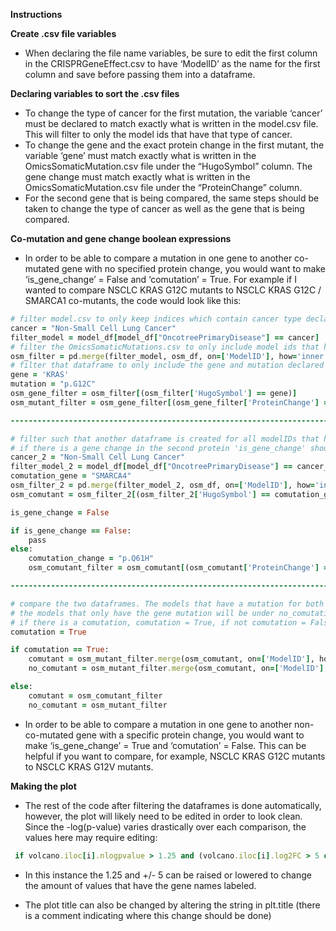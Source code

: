 **Instructions**


**Create .csv file variables**

* When declaring the file name variables, be sure to edit the first column in the CRISPRGeneEffect.csv to have ‘ModelID’ as the name for the first column and save before passing them into a dataframe.

**Declaring variables to sort the .csv files**
* To change the type of cancer for the first mutation, the variable ‘cancer’ must be declared to match exactly what is written in the model.csv file. This will filter to only the model ids that have that type of cancer.
* To change the gene and the exact protein change in the first mutant, the variable ‘gene’ must match exactly what is written in the OmicsSomaticMutation.csv file under the “HugoSymbol” column. The gene change must match exactly what is written in the OmicsSomaticMutation.csv file under the “ProteinChange” column. 
* For the second gene that is being compared, the same steps should be taken to change the type of cancer as well as the gene that is being compared.

**Co-mutation and gene change boolean expressions**

* In order to be able to compare a mutation in one gene to another co-mutated gene with no specified protein change, you would want to make ‘is_gene_change’ = False and ‘comutation’ = True. For example if I wanted to compare NSCLC KRAS G12C mutants to NSCLC KRAS G12C / SMARCA1 co-mutants, the code would look like this:

``` Ruby
# filter model.csv to only keep indices which contain cancer type declared
cancer = "Non-Small Cell Lung Cancer"
filter_model = model_df[model_df["OncotreePrimaryDisease"] == cancer]
# filter the OmicsSomaticMutations.csv to only include model ids that have declared cancer type
osm_filter = pd.merge(filter_model, osm_df, on=['ModelID'], how='inner')
# filter that dataframe to only include the gene and mutation declared
gene = 'KRAS'
mutation = "p.G12C"
osm_gene_filter = osm_filter[(osm_filter['HugoSymbol'] == gene)]
osm_mutant_filter = osm_gene_filter[(osm_gene_filter['ProteinChange'] == mutation)]

--------------------------------------------------------------------------------------------------------

# filter such that another dataframe is created for all modelIDs that have a mutation in another gene
# if there is a gene change in the second protein 'is_gene_change' should = True
cancer_2 = "Non-Small Cell Lung Cancer"
filter_model_2 = model_df[model_df["OncotreePrimaryDisease"] == cancer_2]
comutation_gene = "SMARCA4"
osm_filter_2 = pd.merge(filter_model_2, osm_df, on=['ModelID'], how='inner')
osm_comutant = osm_filter_2[(osm_filter_2['HugoSymbol'] == comutation_gene)]

is_gene_change = False

if is_gene_change == False:
    pass
else:
    comutation_change = "p.Q61H"
    osm_comutant_filter = osm_comutant[(osm_comutant['ProteinChange'] == comutation_change)]

--------------------------------------------------------------------------------------------------------

# compare the two dataframes. The models that have a mutation for both the gene and comutant gene will be in a comutant dataframe.
# the models that only have the gene mutation will be under no_comutation
# if there is a comutation, comutation = True, if not comutation = False
comutation = True

if comutation == True:
    comutant = osm_mutant_filter.merge(osm_comutant, on=['ModelID'], how='inner')
    no_comutant = osm_mutant_filter.merge(osm_comutant, on=['ModelID'], how='left')

else:
    comutant = osm_comutant_filter
    no_comutant = osm_mutant_filter

```

* In order to be able to compare a mutation in one gene to another non-co-mutated gene with a specific protein change, you would want to make ‘is_gene_change’ = True and ‘comutation’ = False. This can be helpful if you want to compare, for example, NSCLC KRAS G12C mutants to NSCLC KRAS G12V mutants. 


**Making the plot**

* The rest of the code after filtering the dataframes is done automatically, however, the plot will likely need to be edited in order to look clean. Since the -log(p-value) varies drastically over each comparison, the values here may require editing:
``` Ruby
 if volcano.iloc[i].nlogpvalue > 1.25 and (volcano.iloc[i].log2FC > 5 or volcano.iloc[i].log2FC < 5):

```
* In this instance the 1.25 and +/- 5 can be raised or lowered to change the amount of values that have the gene names labeled.

* The plot title can also be changed by altering the string in plt.title (there is a comment indicating where this change should be done) 
	
	
